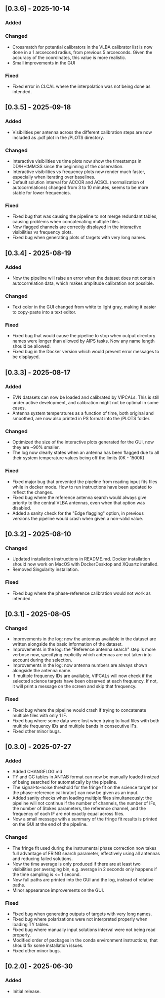 ## [0.3.6] - 2025-10-14
### Added

### Changed
- Crossmatch for potential calibrators in the VLBA calibrator list is now done in a 1 arcsecond radius, from previous 5 arcseconds. Given the accuracy of the coordinates, this value is more realistic.
- Small improvements in the GUI

### Fixed
- Fixed error in CLCAL where the interpolation was not being done as intended.

## [0.3.5] - 2025-09-18
### Added
- Visibilities per antenna across the different calibration steps are now included as .pdf plot in the /PLOTS directory.

### Changed
- Interactive visibilities vs time plots now show the timestamps in DD/HH:MM:SS since the beginning of the observation.
- Interactive visibilities vs frequency plots now render much faster, especially when iterating over baselines.
- Default solution interval for ACCOR and ACSCL (normalization of autocorrelations) changed from 3 to 10 minutes, seems to be more stable for lower frequencies.

### Fixed
- Fixed bug that was causing the pipeline to not merge redundant tables, causing problems when concatenating multiple files.
- Now flagged channels are correctly displayed in the interactive visibilities vs frequency plots.
- Fixed bug when generating plots of targets with very long names.

## [0.3.4] - 2025-08-19
### Added
- Now the pipeline will raise an error when the dataset does not contain autocorrelation data, which makes amplitude calibration not possible.

### Changed
- Text color in the GUI changed from white to light gray, making it easier to copy-paste into a text editor. 

### Fixed
- Fixed bug that would cause the pipeline to stop when output directory names were longer than allowed by AIPS tasks. Now any name length should be allowed.
- Fixed bug in the Docker version which would prevent error messages to be displayed.

## [0.3.3] - 2025-08-17
### Added
- EVN datasets can now be loaded and calibrated by VIPCALs. This is still under active development, and calibration might not be optimal in some cases.
- Antenna system temperatures as a function of time, both original and smoothed, are now also printed in PS format into the /PLOTS folder. 

### Changed
- Optimized the size of the interactive plots generated for the GUI, now they are ~90% smaller.
- The log now clearly states when an antenna has been flagged due to all their system temperature values being off the limits (0K - 1500K)

### Fixed
- Fixed major bug that prevented the pipeline from reading input fits files while in docker mode. How to run instructions have been updated to reflect the changes. 
- Fixed bug where the reference antenna search would always give priority to the central VLBA antennas, even when that option was disabled.
- Added a sanity check for the "Edge flagging" option, in previous versions the pipeline would crash when given a non-valid value. 

## [0.3.2] - 2025-08-10
### Changed
- Updated installation instructions in README.md. Docker installation should now work on MacOS with DockerDesktop and XQuartz installed.
- Removed Singularity installation. 

### Fixed
- Fixed bug where the phase-reference calibration would not work as intended.

## [0.3.1] - 2025-08-05
### Changed
- Improvements in the log: now the antennas available in the dataset are written alongside the basic information of the dataset. 
- Improvements in the log: the "Reference antenna search" step is more verbose now, specifying explicitly which antennas are not taken into account during the selection.
- Improvements in the log: now antenna numbers are always shown alongside the antenna name.
- If multiple frequency IDs are available, VIPCALs will now check if the selected science targets have been observed at each frequency. If not, it will print a message on the screen and skip that frequency.

### Fixed
- Fixed bug where the pipeline would crash if trying to concatenate multiple files with only 1 IF.
- Fixed bug where some data were lost when trying to load files with both multiple frequency IDs and multiple bands in consecutive IFs.
- Fixed other minor bugs.

## [0.3.0] - 2025-07-27
### Added
- Added CHANGELOG.md
- TY and GC tables in ANTAB format can now be manually loaded instead of being searched for automatically by the pipeline.
- The signal-to-noise threshold for the fringe fit on the science target (or the phase-reference calibrator) can now be given as an input.
- Added sanity checks when loading multiple files simultaneously: the pipeline will not continue if the number of channels, the number of IFs, the number of Stokes parameters, the reference channel, and the frequency of each IF are not exactly equal across files.
- Now a small message with a summary of the fringe fit results is printed on the GUI at the end of the pipeline.

### Changed
- The fringe fit used during the instrumental phase correction now takes full advantage of FRING search parameter, effectively using all antennas and reducing failed solutions.
- Now the time average is only produced if there are at least two visibilities per averaging bin, e.g. average in 2 seconds only happens if the time sampling is <= 1 second. 
- Now full paths are printed into the GUI and the log, instead of relative paths.
- Minor appearance improvements on the GUI.

### Fixed
- Fixed bug when generating outputs of targets with very long names.
- Fixed bug where polarizations were not interpreted properly when loading TY tables.
- Fixed bug where manually input solutions interval were not being read properly.
- Modified order of packages in the conda environment instructions, that should fix some installation issues.
- Fixed other minor bugs.

## [0.2.0] - 2025-06-30
### Added
- Initial release.